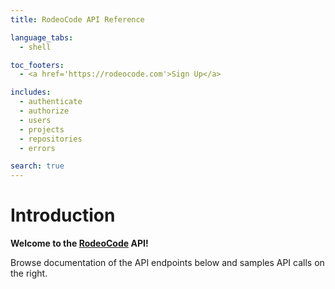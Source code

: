```yaml
---
title: RodeoCode API Reference

language_tabs:
  - shell

toc_footers:
  - <a href='https://rodeocode.com'>Sign Up</a>

includes:
  - authenticate
  - authorize
  - users
  - projects
  - repositories
  - errors

search: true
---
```


# Introduction

**Welcome to the [RodeoCode](https://rodeocode.com/) API!**

Browse documentation of the API endpoints below and samples
API calls on the right.
